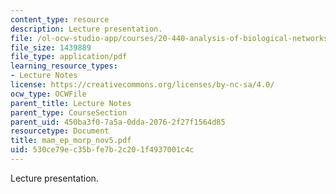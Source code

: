 ```yaml
---
content_type: resource
description: Lecture presentation.
file: /ol-ocw-studio-app/courses/20-440-analysis-of-biological-networks-be-440-fall-2004/530ce79ec35bfe7b2c201f4937001c4c_mam_ep_morp_nov5.pdf
file_size: 1439889
file_type: application/pdf
learning_resource_types:
- Lecture Notes
license: https://creativecommons.org/licenses/by-nc-sa/4.0/
ocw_type: OCWFile
parent_title: Lecture Notes
parent_type: CourseSection
parent_uid: 450ba3f0-7a5a-0dda-2076-2f27f1564d85
resourcetype: Document
title: mam_ep_morp_nov5.pdf
uid: 530ce79e-c35b-fe7b-2c20-1f4937001c4c
---
```

Lecture presentation.